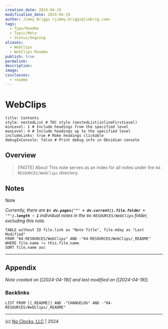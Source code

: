 ```yaml
---
creation_date: 2024-04-19
modification_date: 2024-04-19
author: Jimmy Briggs <jimmy.briggs@jimbrig.com>
tags:
  - Type/Readme
  - Topic/Meta
  - Status/Ongoing
aliases:
  - WebClips
  - WebClips Readme
publish: true
permalink:
description:
image:
cssclasses:
  - readme
---
```



# WebClips

```table-of-contents
title: Contents 
style: nestedList # TOC style (nestedList|inlineFirstLevel)
minLevel: 1 # Include headings from the specified level
maxLevel: 4 # Include headings up to the specified level
includeLinks: true # Make headings clickable
debugInConsole: false # Print debug info in Obsidian console
```

## Overview

> [!NOTE] About
> This note serves as an index for all notes under the `04-RESOURCES/WebClips` directory.

## Notes

> [!NOTE]
> *Currently, there are **`$= dv.pages('"' + dv.current().file.folder + '"').length - 1`**  individual notes in the `04-RESOURCES/WebClips` folder, excluding this note.*

```dataview
TABLE without ID file.link as "Note Title", file.mday as "Last Modified"
FROM "04-RESOURCES/WebClips" AND -"04-RESOURCES/WebClips/_README"
WHERE file.name != this.file.name
SORT file.name asc
```

***

## Appendix

*Note created on [[2024-04-19]] and last modified on [[2024-04-19]].*

### Backlinks

```dataview
LIST FROM [[_README]] AND -"CHANGELOG" AND -"04-RESOURCES/WebClips/_README"
```

***

(c) [No Clocks, LLC](https://github.com/noclocks) | 2024